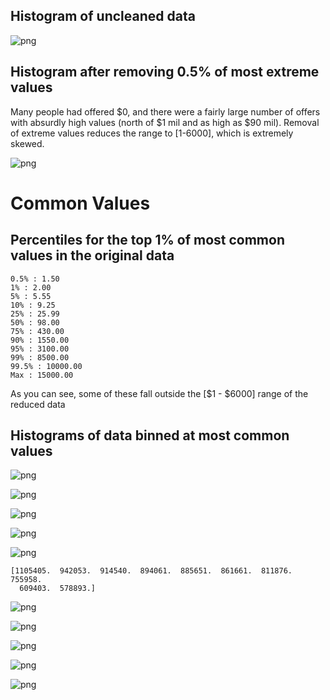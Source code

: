 


## Histogram of uncleaned data

![png](output_7_0.png)






## Histogram after removing 0.5% of most extreme values
Many people had offered $0, and there were a fairly large number of offers with 
absurdly high values (north of $1 mil and as high as $90 mil). Removal of extreme values reduces the range to [1-6000], which is extremely skewed. 

![png](output_8_0.png)


# Common Values
## Percentiles for the top 1% of most common values in the original data
    0.5% : 1.50
    1% : 2.00
    5% : 5.55
    10% : 9.25
    25% : 25.99
    50% : 98.00
    75% : 430.00
    90% : 1550.00
    95% : 3100.00
    99% : 8500.00
    99.5% : 10000.00
    Max : 15000.00
As you can see, some of these fall outside the [$1 - $6000] range of the reduced data

## Histograms of data binned at most common values


![png](output_10_1.png)



![png](output_10_2.png)



![png](output_10_3.png)



![png](output_10_4.png)



![png](output_10_5.png)


    [1105405.  942053.  914540.  894061.  885651.  861661.  811876.  755958.
      609403.  578893.]



![png](output_10_7.png)



![png](output_10_8.png)



![png](output_10_9.png)



![png](output_10_10.png)



![png](output_10_11.png)

